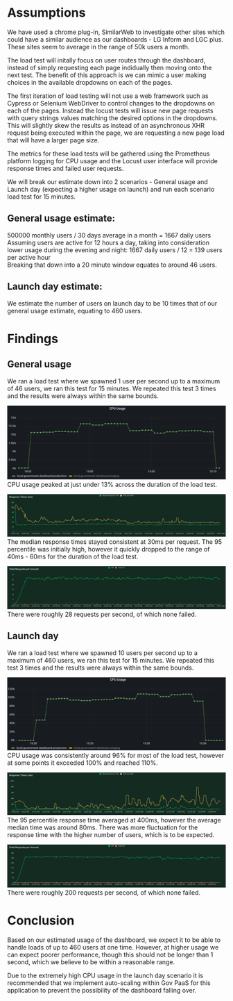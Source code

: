 # Assumptions

We have used a chrome plug-in, SimilarWeb to investigate other sites which could have a similar audience as our dashboards - LG Inform and LGC plus. These sites seem to average in the range of 50k users a month.

The load test will initally focus on user routes through the dashboard, instead of simply requesting each page indidually then moving onto the next test. The benefit of this approach is we can mimic a user making choices in the available dropdowns on each of the pages.

The first iteration of load testing will not use a web framework such as Cypress or Selenium WebDriver to control changes to the dropdowns on each of the pages. Instead the locust tests will issue new page requests with query strings values matching the desired options in the dropdowns. This will slightly skew the results as instead of an asynchronous XHR request being executed within the page, we are requesting a new page load that will have a larger page size.

The metrics for these load tests will be gathered using the Prometheus platform logging for CPU usage and the Locust user interface will provide response times and failed user requests.

We will break our estimate down into 2 scenarios - General usage and Launch day (expecting a higher usage on launch) and run each scenario load test for 15 minutes.

## General usage estimate: 
500000 monthly users / 30 days average in a month = 1667 daily users <br>
Assuming users are active for 12 hours a day, taking into consideration lower usage during the evening and night: 1667 daily users / 12 = 139 users per active hour <br>
Breaking that down into a 20 minute window equates to around 46 users.


## Launch day estimate:
We estimate the number of users on launch day to be 10 times that of our general usage estimate, equating to 460 users.


# Findings
## General usage
We ran a load test where we spawned 1 user per second up to a maximum of 46 users, we ran this test for 15 minutes.
We repeated this test 3 times and the results were always within the same bounds. 


![CPU_general](images/load_test/cpu_general_usage2.PNG) <br>
CPU usage peaked at just under 13% across the duration of the load test.

![response_times_general](images\load_test\response_times_(ms)_1651672444.png) <br>
The median response times stayed consistent at 30ms per request. The 95 percentile was initially high, however it quickly dropped to the range of 40ms - 60ms for the duration of the load test.

![total_requests_per_second_general](images\load_test\total_requests_per_second_1651672444.png) <br>
There were roughly 28 requests per second, of which none failed.

## Launch day
We ran a load test where we spawned 10 users per second up to a maximum of 460 users, we ran this test for 15 minutes.
We repeated this test 3 times and the results were always within the same bounds. 

![CPU_launch](images\load_test\launch\cpu_launch_usage.PNG) <br>
CPU usage was consistently around 96% for most of the load test, however at some points it exceeded 100% and reached 110%.

![response_times_launch](images\load_test\launch\response_times_(ms)_1651673914.png) <br>
The 95 percentile response time averaged at 400ms, however the average median time was around 80ms. There was more fluctuation for the response time with the higher number of users, which is to be expected.

![total_requests_per_second_launch](images\load_test\launch\total_requests_per_second_1651673914.png) <br>
There were roughly 200 requests per second, of which none failed.

# Conclusion
Based on our estimated usage of the dashboard, we expect it to be able to handle loads of up to 460 users at one time. However, at higher usage we can expect poorer performance, though this should not be longer than 1 second, which we believe to be within a reasonable range. 

Due to the extremely high CPU usage in the launch day scenario it is recommended that we implement auto-scaling within Gov PaaS for this application to prevent the possibility of the dashboard falling over.

